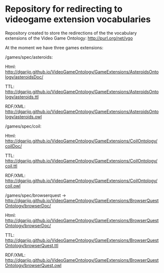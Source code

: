 Repository for redirecting to videogame extension vocabularies
===================

Repository created to store the redirections of the the vocabulary extensions of the Video Game Ontology: http://purl.org/net/vgo

At the moment we have three games extensions:

/games/spec/asteroids: 

Html: http://dgarijo.github.io/VideoGameOntology/GameExtensions/AsteroidsOntology/asteroidsDoc/

TTL: http://dgarijo.github.io/VideoGameOntology/GameExtensions/AsteroidsOntology/asteroids.ttl 

RDF/XML: http://dgarijo.github.io/VideoGameOntology/GameExtensions/AsteroidsOntology/asteroids.owl

/games/spec/coil:

Html: http://dgarijo.github.io/VideoGameOntology/GameExtensions/CoilOntology/coilDoc/

TTL: http://dgarijo.github.io/VideoGameOntology/GameExtensions/CoilOntology/coil.ttl

RDF/XML: http://dgarijo.github.io/VideoGameOntology/GameExtensions/CoilOntology/coil.owl

/games/spec/browserquest -> http://dgarijo.github.io/VideoGameOntology/GameExtensions/BrowserQuestOntology/browserDoc/

Html: http://dgarijo.github.io/VideoGameOntology/GameExtensions/BrowserQuestOntology/browserDoc/

TTL: http://dgarijo.github.io/VideoGameOntology/GameExtensions/BrowserQuestOntology/browserQuest.ttl

RDF/XML: http://dgarijo.github.io/VideoGameOntology/GameExtensions/BrowserQuestOntology/browserQuest.owl
